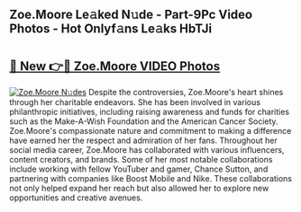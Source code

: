 ## Zoe.Moore Le𝚊ked N𝚞de - Part-9Pc Video Photos - Hot Onlyf𝚊ns Le𝚊ks HbTJi

# <h2><a href="http://ab83612.deff.icu/?id=Zoe.Moore">🔗 New 👉🔴 Zoe.Moore VIDEO Photos</a></h2>

[![Zoe.Moore N𝚞des](https://i.imgur.com/rIISA9y.gif)](http://ab83612.deff.icu/?id=Zoe.Moore)
Despite the controversies, Zoe.Moore's heart shines through her charitable endeavors. She has been involved in various philanthropic initiatives, including raising awareness and funds for charities such as the Make-A-Wish Foundation and the American Cancer Society. Zoe.Moore's compassionate nature and commitment to making a difference have earned her the respect and admiration of her fans. Throughout her social media career, Zoe.Moore has collaborated with various influencers, content creators, and brands. Some of her most notable collaborations include working with fellow YouTuber and gamer, Chance Sutton, and partnering with companies like Boost Mobile and Nike. These collaborations not only helped expand her reach but also allowed her to explore new opportunities and creative avenues.
